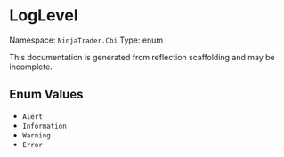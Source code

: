 # LogLevel

Namespace: `NinjaTrader.Cbi`
Type: enum

This documentation is generated from reflection scaffolding and may be incomplete.

## Enum Values
- `Alert`
- `Information`
- `Warning`
- `Error`
